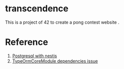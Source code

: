 # transcendence
This is a project of 42 to create a pong contest website .


# Reference
1. [Postgresql with nestjs](https://blog.devgenius.io/setting-up-nestjs-with-postgresql-ac2cce9045fe)
2. [TypeOrmCoreModule dependencies issue](https://www.youtube.com/watch?v=O0fzKqswwJs)
